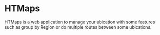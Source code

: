 # HTMaps

HTMaps is a web application to manage your ubication with some features such as group by Region or do multiple routes between some ubications.
